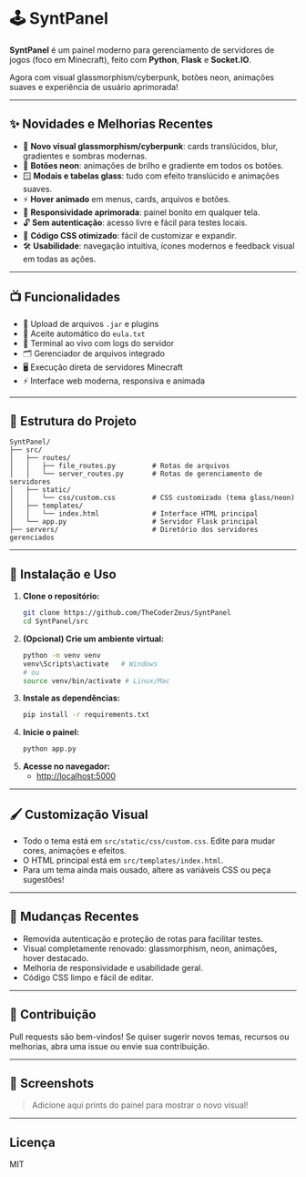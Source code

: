 # 🕹️ SyntPanel

**SyntPanel** é um painel moderno para gerenciamento de servidores de jogos (foco em Minecraft), feito com **Python**, **Flask** e **Socket.IO**.

Agora com visual glassmorphism/cyberpunk, botões neon, animações suaves e experiência de usuário aprimorada!

---

## ✨ Novidades e Melhorias Recentes

- 🎨 **Novo visual glassmorphism/cyberpunk**: cards translúcidos, blur, gradientes e sombras modernas.
- 🌈 **Botões neon**: animações de brilho e gradiente em todos os botões.
- 🪟 **Modais e tabelas glass**: tudo com efeito translúcido e animações suaves.
- ⚡ **Hover animado** em menus, cards, arquivos e botões.
- 📱 **Responsividade aprimorada**: painel bonito em qualquer tela.
- 🔓 **Sem autenticação**: acesso livre e fácil para testes locais.
- 🧹 **Código CSS otimizado**: fácil de customizar e expandir.
- 🛠️ **Usabilidade**: navegação intuitiva, ícones modernos e feedback visual em todas as ações.

---

## 📺 Funcionalidades

- 📂 Upload de arquivos `.jar` e plugins
- 📄 Aceite automático do `eula.txt`
- 💬 Terminal ao vivo com logs do servidor
- 🗂️ Gerenciador de arquivos integrado
- 🖥️ Execução direta de servidores Minecraft
- ⚡ Interface web moderna, responsiva e animada

---

## 📁 Estrutura do Projeto

```
SyntPanel/
├── src/
│   ├── routes/
│   │   ├── file_routes.py         # Rotas de arquivos
│   │   └── server_routes.py       # Rotas de gerenciamento de servidores
│   ├── static/
│   │   └── css/custom.css         # CSS customizado (tema glass/neon)
│   ├── templates/
│   │   └── index.html             # Interface HTML principal
│   └── app.py                     # Servidor Flask principal
├── servers/                       # Diretório dos servidores gerenciados
```

---

## 🚀 Instalação e Uso

1. **Clone o repositório:**
   ```bash
   git clone https://github.com/TheCoderZeus/SyntPanel
   cd SyntPanel/src
   ```
2. **(Opcional) Crie um ambiente virtual:**
   ```bash
   python -m venv venv
   venv\Scripts\activate   # Windows
   # ou
   source venv/bin/activate # Linux/Mac
   ```
3. **Instale as dependências:**
   ```bash
   pip install -r requirements.txt
   ```
4. **Inicie o painel:**
   ```bash
   python app.py
   ```
5. **Acesse no navegador:**
   - [http://localhost:5000](http://localhost:5000)

---

## 🖌️ Customização Visual
- Todo o tema está em `src/static/css/custom.css`. Edite para mudar cores, animações e efeitos.
- O HTML principal está em `src/templates/index.html`.
- Para um tema ainda mais ousado, altere as variáveis CSS ou peça sugestões!

---

## 📝 Mudanças Recentes
- Removida autenticação e proteção de rotas para facilitar testes.
- Visual completamente renovado: glassmorphism, neon, animações, hover destacado.
- Melhoria de responsividade e usabilidade geral.
- Código CSS limpo e fácil de editar.

---

## 🤝 Contribuição
Pull requests são bem-vindos! Se quiser sugerir novos temas, recursos ou melhorias, abra uma issue ou envie sua contribuição.

---

## 📸 Screenshots
> Adicione aqui prints do painel para mostrar o novo visual!

---

## Licença
MIT
